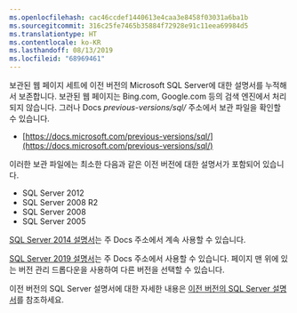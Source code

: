 ```yaml
---
ms.openlocfilehash: cac46ccdef1440613e4caa3e8458f03031a6ba1b
ms.sourcegitcommit: 316c25fe7465b35884f72928e91c11eea69984d5
ms.translationtype: HT
ms.contentlocale: ko-KR
ms.lasthandoff: 08/13/2019
ms.locfileid: "68969461"
---
```


보관된 웹 페이지 세트에 이전 버전의 Microsoft SQL Server에 대한 설명서를 누적해서 보존합니다. 보관된 웹 페이지는 Bing.com, Google.com 등의 검색 엔진에서 처리되지 않습니다. 그러나 Docs _previous-versions/sql/_ 주소에서 보관 파일을 확인할 수 있습니다.

- [https://docs.microsoft.com/previous-versions/sql/](https://docs.microsoft.com/previous-versions/sql/)

이러한 보관 파일에는 최소한 다음과 같은 이전 버전에 대한 설명서가 포함되어 있습니다.

- SQL Server 2012
- SQL Server 2008 R2
- SQL Server 2008
- SQL Server 2005

[SQL Server 2014 설명서](https://docs.microsoft.com/sql/2014-toc/index?view=sql-server-2014)는 주 Docs 주소에서 계속 사용할 수 있습니다.

[SQL Server 2019 설명서](https://docs.microsoft.com/sql/sql-server/sql-server-technical-documentation?toc=/sql/toc/toc.json&view=sql-server-ver15)는 주 Docs 주소에서 사용할 수 있습니다. 페이지 맨 위에 있는 버전 관리 드롭다운을 사용하여 다른 버전을 선택할 수 있습니다.

이전 버전의 SQL Server 설명서에 대한 자세한 내용은 [이전 버전의 SQL Server 설명서](/sql/toc/previous-versions-sql-server)를 참조하세요.

<!-- GM:
On links to file 'previous-versions-sql-server.md', append 
    '?view=sql-server-previousversions' 
only when customer explicitly does so. 
If our markdown ever needs to append a ?view= for the article, best is probably 
    '?view=sql-server-2016' . 
-->


